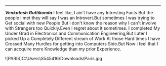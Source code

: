
---

***Venkatesh Guttikonda***
   I feel like, I ain't have any Intresting Facts But the people i met they will say I was an Introvert.But sometimes I was trying to Get social with new People But i don't know the reason why I can't involve with Strangers too Quickly.Even I regret about it sometimes.
   I completed My Under Grad in Electronics and Communication Engineering,But Later I picked Up a Completely Different stream of Work
   At those Hard times I have Crossed Many Hurdles for getting into Computers Side.But Now i feel that I can accquire more Knowledge than my prior Experience.

   ![PARIS]C:\Users\S545416\Downloads\Paris.jpg
   
